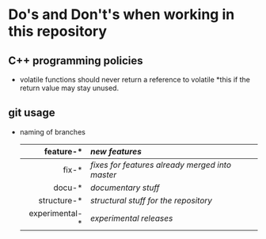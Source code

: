 # Do's and Don't's when working in this repository

## C++ programming policies

* volatile functions should never return a reference to volatile *this if the return value may stay unused.


## git usage

* naming of branches

  | feature-* | _new features_ |
  | ---------:|:-------------- |
  | fix-* | _fixes for features already merged into master_ |
  | docu-* | _documentary stuff_ |
  | structure-* | _structural stuff for the repository_ |
  | experimental-* | _experimental releases_ |
